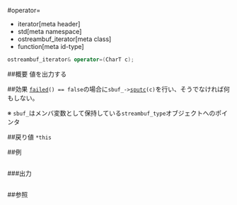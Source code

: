 #operator=
* iterator[meta header]
* std[meta namespace]
* ostreambuf_iterator[meta class]
* function[meta id-type]

```cpp
ostreambuf_iterator& operator=(CharT c);
```

##概要
値を出力する


##効果
[`failed`](./failed.md)`() == false`の場合に`sbuf_->`[`sputc`](../../streambuf/basic_streambuf/sputc.md.nolink)`(c)`を行い、そうでなければ何もしない。

※ `sbuf_`はメンバ変数として保持している`streambuf_type`オブジェクトへのポインタ


##戻り値
`*this`

##例
```cpp
```

###出力
```
```

##参照
